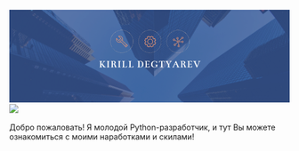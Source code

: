 [![Kirill's GitHub Banner](./main.png)](https://github.com/lirik1982)
![](https://komarev.com/ghpvc/?username=lirik1982)

Добро пожаловать!
Я молодой Python-разработчик, и тут Вы можете ознакомиться с моими наработками и скилами!


<!--
**lirik1982/lirik1982** is a ✨ _special_ ✨ repository because its `README.md` (this file) appears on your GitHub profile.

Here are some ideas to get you started:

- 🔭 I’m currently working on ...
- 🌱 I’m currently learning ...
- 👯 I’m looking to collaborate on ...
- 🤔 I’m looking for help with ...
- 💬 Ask me about ...
- 📫 How to reach me: ...
- 😄 Pronouns: ...
- ⚡ Fun fact: ...
-->
